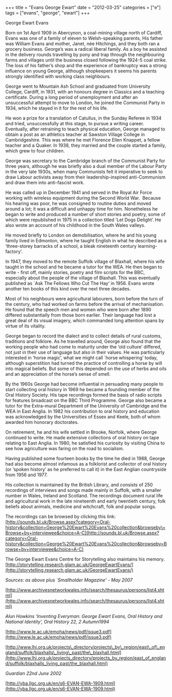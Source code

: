 +++
title = "Evans George Ewart"
date = "2012-03-25"
categories = ["e"]
tags = ["evans", "george", "ewart"]
+++

George Ewart Evans

Born on 1st April 1909 in Abercynon, a coal-mining village north of Cardiff, Evans was one of a family of eleven to Welsh-speaking parents, His father was William Evans and mother, Janet, née Hitchings, and they both ran a grocery business. George’s was a radical liberal family. As a boy he assisted in the delivery rounds travelling by pony and trap through the neighbouring farms and villages until the business closed following the 1924-5 coal strike. The loss of his father’s shop and the experience of bankruptcy was a strong influence on young George, although shopkeepers it seems his parents strongly identified with working class neighbours.

George went to Mountain Ash School and graduated from University College, Cardiff, in 1931, with an honours degree in Classics and a teaching certificate. During a long period of unemployment and after an unsuccessful attempt to move to London, he joined the Communist Party in 1934, which he stayed in it for the rest of his life.

He won a prize for a translation of Catullus, in the Sunday Referee in 1934 and tried, unsuccessfully at this stage, to pursue a writing career. Eventually, after retraining to teach physical education, George managed to obtain a post as an athletics teacher at Sawston Village College in Cambridgeshire. This was where he met Florence Ellen Knappet, a fellow teacher and a Quaker. In 1938, they married and the couple started a family, which grew to four children.

George was secretary to the Cambridge branch of the Communist Party for three years, although he was briefly also a dual member of the Labour Party in the very late 1930s, when many Communists felt it imperative to seek to draw Labour activists away from their leadership-inspired anti-Communism and draw them into anti-fascist work.

He was called up in December 1941 and served in the Royal Air Force working with wireless equipment during the Second World War.  Because his hearing was poor, he was consigned to routine duties and moved around a lot; it was a difficult and unhappy time for him. Nonetheless he began to write and produced a number of short stories and poetry, some of which were republished in 1975 in a collection titled ‘Let Dogs Delight’. He also wrote an account of his childhood in the South Wales valleys.

He moved briefly to London on demobilisation, where he and his young family lived in Edmonton, where he taught English in what he described as a ‘three-storey barracks of a school, a bleak nineteenth century learning-factory’.

In 1947, they moved to the remote Suffolk village of Blaxhall, where his wife taught in the school and he became a tutor for the WEA. He then began to write - first off, mainly stories, poetry and film scripts for the BBC, especially about the people of the village of Blaxhall. This was eventually published as \`Ask The Fellows Who Cut The Hay’ in 1956. Evans wrote another ten books of this kind over the next three decades.

Most of his neighbours were agricultural labourers, born before the turn of the century, who had worked on farms before the arrival of mechanisation. He found that the speech men and women who were born after 1890 differed substantially from those born earlier. Their language had lost a great deal of its visual imagery, which commanded long attention spans by virtue of its vitality.

George began to record the dialect and to collect details of rural customs, traditions and folklore. As he travelled around, George also found that the working people who had come to maturity under the ‘old culture’ differed, not just in their use of language but also in their values. He was particularly interested in ‘horse magic’, what we might call \`horse whispering’ today, although superstition had turned the practice of controlling a horse by will into magical beliefs. But some of this depended on the use of herbs and oils and an appreciation of the horse’s sense of smell.

By the 1960s George had become influential in persuading many people to start collecting oral history in 1969 he became a founding member of the Oral History Society. His tape recordings formed the basis of radio scripts for features broadcast on the BBC Third Programme. George also became a tutor for the Extra-mural Department of the University of Cambridge and the WEA in East Anglia. In 1982 his contribution to oral history and education was acknowledged by the Universities of Essex and Keele, both of whom awarded him honorary doctorates.

On retirement, he and his wife settled in Brooke, Norfolk, where George continued to write. He made extensive collections of oral history on tape relating to East Anglia. In 1980, he satisfied his curiosity by visiting China to see how agriculture was faring on the road to socialism.

Having published some fourteen books by the time he died in 1988, George had also become almost infamous as a folklorist and collector of oral history (or ‘spoken history’ as he preferred to call it) in the East Anglian countryside from 1956 and 1977.

His collection is maintained by the British Library, and consists of 250 recordings of interviews and songs made mainly in Suffolk, with a smaller number in Wales, Ireland and Scotland. The recordings document rural life and agricultural work in the late nineteenth and early twentieth century, folk beliefs about animals, medicine and witchcraft, folk and popular songs.

The recordings can be browsed by clicking this link: [http://sounds.bl.uk/Browse.aspx?category=Oral-history&collection=George%20Ewart%20Evans%20collection&browseby\=Browse+by+interviewee&choice=A-C](http://sounds.bl.uk/Browse.aspx?category=Oral-history&collection=George%20Ewart%20Evans%20collection&browseby=Browse+by+interviewee&choice=A-C)

The George Ewart Evans Centre for Storytelling also maintains his memory. [http://storytelling.research.glam.ac.uk/GeorgeEwartEvans/](http://storytelling.research.glam.ac.uk/GeorgeEwartEvans/)

_Sources: as above plus \`Smallholder Magazine’ - May 2007_

[http://www.archivesnetworkwales.info/search/thesaurus/persons/list4.shtml](http://www.archivesnetworkwales.info/search/thesaurus/persons/list4.shtml)

_Alun Howkins ‘Inventing Everyman: George Ewart Evans, Oral History and National Identity’, Oral History 22, 2 Autumn1994_

[http://www.le.ac.uk/emoha/news/pdf/issue3.pdf](http://www.le.ac.uk/emoha/news/pdf/issue3.pdf)

[http://www.lhi.org.uk/projects\_directory/projects\_by\_region/east\_of\_england/suffolk/blaxhalls\_living\_past/the\_blaxhall.html](http://www.lhi.org.uk/projects_directory/projects_by_region/east_of_england/suffolk/blaxhalls_living_past/the_blaxhall.html)

_Guardian 22nd June 2002_

[http://yba.llgc.org.uk/en/s6-EVAN-EWA-1909.html](http://yba.llgc.org.uk/en/s6-EVAN-EWA-1909.html)
